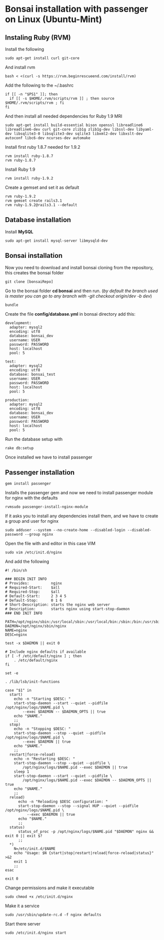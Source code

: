 # Bonsai installation with passenger on Linux (Ubuntu-Mint)

## Instaling Ruby (RVM)
Install the following

    sudo apt-get install curl git-core

And install rvm

    bash < <(curl -s https://rvm.beginrescueend.com/install/rvm)

Add the following to the ~/.bashrc
    
    if [[ -n "$PS1" ]]; then
      if [[ -s $HOME/.rvm/scripts/rvm ]] ; then source $HOME/.rvm/scripts/rvm ; fi
    fi

And then install all needed dependencies for Ruby 1.9 MRI

    sudo apt-get install build-essential bison openssl libreadline6 libreadline6-dev curl git-core zlib1g zlib1g-dev libssl-dev libyaml-dev libsqlite3-0 libsqlite3-dev sqlite3 libxml2-dev libxslt-dev autoconf libc6-dev ncurses-dev automake

Install first ruby 1.8.7 needed for 1.9.2

    rvm install ruby-1.8.7
    rvm ruby-1.8.7

Install Ruby 1.9

    rvm install ruby-1.9.2

Create a gemset and set it as default

    rvm ruby-1.9.2
    rvm gemset create rails3.1
    rvm ruby-1.9.2@rails3.1 --default

## Database installation
Install **MySQL**
    
    sudo apt-get install mysql-server libmysqld-dev

## Bonsai installation
Now you need to download and install bonsai cloning from the repository, this creates the bonsai folder

    git clone [bonsaiRepo]

Go to the bonsai folder **cd bonsai** and then run. (*by default the branch used is master you can go to any branch with -git checkout origin/dev -b dev*)

    bundle

Create the file **config/database.yml** in bonsai directory add this:

    
    development:
      adapter: mysql2
      encoding: utf8
      database: bonsai_dev
      username: USER
      password: PASSWORD
      host: localhost
      pool: 5

    test:
      adapter: mysql2
      encoding: utf8
      database: bonsai_test
      username: USER
      password: PASSWORD
      host: localhost
      pool: 5

    production:
      adapter: mysql2
      encoding: utf8
      database: bonsai_dev
      username: USER
      password: PASSWORD
      host: localhost
      pool: 5

Run the database setup with 

    rake db:setup

Once installed we have to install passenger

## Passenger installation
        
    gem install passenger

Installs the passenger gem and now we need to install passenger module for nginx with the defaults

    rvmsudo passenger-install-nginx-module

If it asks you to install any dependencies install them, and we have to create a group and user for nginx

    sudo adduser --system --no-create-home --disabled-login --disabled-password --group nginx

Open the file with and editor in this case VIM

    sudo vim /etc/init.d/nginx

And add the following

    #! /bin/sh

    ### BEGIN INIT INFO
    # Provides:          nginx
    # Required-Start:    $all
    # Required-Stop:     $all
    # Default-Start:     2 3 4 5
    # Default-Stop:      0 1 6
    # Short-Description: starts the nginx web server
    # Description:       starts nginx using start-stop-daemon
    ### END INIT INFO
    
    PATH=/opt/nginx/sbin:/usr/local/sbin:/usr/local/bin:/sbin:/bin:/usr/sbin:/usr/bin
    DAEMON=/opt/nginx/sbin/nginx
    NAME=nginx
    DESC=nginx

    test -x $DAEMON || exit 0

    # Include nginx defaults if available
    if [ -f /etc/default/nginx ] ; then
        . /etc/default/nginx
    fi

    set -e

    . /lib/lsb/init-functions

    case "$1" in
      start)
        echo -n "Starting $DESC: "
        start-stop-daemon --start --quiet --pidfile /opt/nginx/logs/$NAME.pid \
            --exec $DAEMON -- $DAEMON_OPTS || true
        echo "$NAME."
        ;;
      stop)
        echo -n "Stopping $DESC: "
        start-stop-daemon --stop --quiet --pidfile /opt/nginx/logs/$NAME.pid \
            --exec $DAEMON || true
        echo "$NAME."
        ;;
      restart|force-reload)
        echo -n "Restarting $DESC: "
        start-stop-daemon --stop --quiet --pidfile \
            /opt/nginx/logs/$NAME.pid --exec $DAEMON || true
        sleep 1
        start-stop-daemon --start --quiet --pidfile \
            /opt/nginx/logs/$NAME.pid --exec $DAEMON -- $DAEMON_OPTS || true
        echo "$NAME."
        ;;
      reload)
          echo -n "Reloading $DESC configuration: "
          start-stop-daemon --stop --signal HUP --quiet --pidfile /opt/nginx/logs/$NAME.pid \
              --exec $DAEMON || true
          echo "$NAME."
          ;;
      status)
          status_of_proc -p /opt/nginx/logs/$NAME.pid "$DAEMON" nginx && exit 0 || exit $?
          ;;
      *)
        N=/etc/init.d/$NAME
        echo "Usage: $N {start|stop|restart|reload|force-reload|status}" >&2
        exit 1
        ;;
    esac

    exit 0

Change permissions and make it executable
  
    sudo chmod +x /etc/init.d/nginx

Make it a service

    sudo /usr/sbin/update-rc.d -f nginx defaults

Start there server

    sudo /etc/init.d/nginx start

